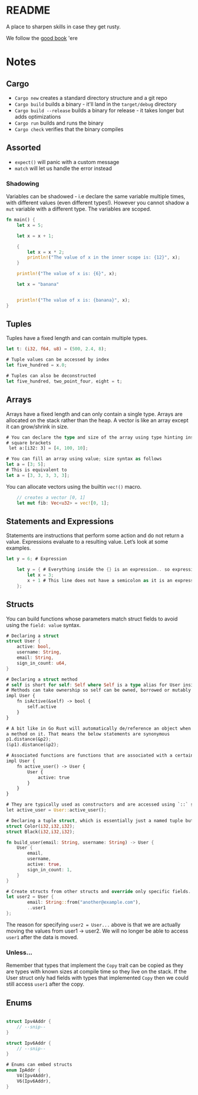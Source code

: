 # README

A place to sharpen skills in case they get rusty. 

We follow the [good book](https://doc.rust-lang.org/book/) 'ere 

# Notes

## Cargo

- `Cargo new` creates a standard directory structure and a git repo   
- `Cargo build` builds a binary - it'll land in the `target/debug` directory
- `Cargo build --release` builds a binary for release - it takes longer but adds optimizations
- `Cargo run` builds and runs the binary
- `Cargo check` verifies that the binary compiles

## Assorted

- `expect()` will panic with a custom message 
- `match` will let us handle the error instead

### Shadowing

Variables can be shadowed - i.e declare the same variable multiple times, with
different values (even different types!). However you cannot shadow a `mut`
variable with a different type. The variables are scoped. 
```rust
fn main() {
    let x = 5;

    let x = x + 1;

    {
        let x = x * 2;
        println!("The value of x in the inner scope is: {12}", x);
    }

    println!("The value of x is: {6}", x);

    let x = "banana"


    println!("The value of x is: {banana}", x);
}
```

## Tuples

Tuples have a fixed length and can contain multiple types. 
```rust 
let t: (i32, f64, u8) = (500, 2.4, 8);

# Tuple values can be accessed by index
let five_hundred = x.0; 

# Tuples can also be deconstructed
let five_hundred, two_point_four, eight = t; 

```

## Arrays 

Arrays have a fixed length and can only contain a single type. Arrays are
allocated on the stack rather than the heap. A vector is like an array except it
can grow/shrink in size.  

```rust
# You can declare the type and size of the array using type hinting inside
# square brackets
 let a:[i32: 3] = [4, 100, 10];

# You can fill an array using value; size syntax as follows
let a = [3; 5];
# This is equivalent to 
let a = [3, 3, 3, 3, 3];
```

You can allocate vectors using the builtin `vec!()` macro. 

```rust 
    // creates a vector [0, 1]
    let mut fib: Vec<u32> = vec![0, 1];
```

## Statements and Expressions

Statements are instructions that perform some action and do not return a value.
Expressions evaluate to a resulting value. Let’s look at some examples.

```rust
let y = 6; # Expression

    let y = { # Everything inside the {} is an expression.. so expressions can be part of statements. Consider that let y = 4 is a statement!
        let x = 3;
        x + 1 # This line does not have a semicolon as it is an expression. If it did it would not return a value! 
    };

```

## Structs

You can build functions whose parameters match struct fields to avoid using the `field: value` syntax. 
```rust
# Declaring a struct
struct User {
    active: bool,
    username: String,
    email: String,
    sign_in_count: u64,
}

# Declaring a struct method
# self is short for self: Self where Self is a type alias for User inside the impl block
# Methods can take ownership so self can be owned, borrowed or mutably borrowed. 
impl User {
    fn isActive(&self) -> bool {
        self.active
    }
}

# A bit like in Go Rust will automatically de/reference an object when you call
a method on it. That means the below statements are synonymous
p1.distance(&p2);
(&p1).distance(&p2);

# Associated functions are functions that are associated with a certain type but are not Methods
impl User {
    fn active_user() -> User {
        User {
            active: true
        }
    }
}

# They are typically used as constructors and are accessed using `::` syntax
let active_user = User::active_user();

# Declaring a tuple struct, which is essentially just a named tuple but they are different types.
struct Color(i32,i32,i32);
struct Black(i32,i32,i32);

fn build_user(email: String, username: String) -> User {
    User {
        email,
        username,
        active: true,
        sign_in_count: 1,
    }
}

# Create structs from other structs and override only specific fields. 
let user2 = User {
        email: String::from("another@example.com"),
        ..user1
};
```

The reason for specifying `user2 = User...` above is that we are actually
moving the values from user1 -> user2. We will no longer be able to access
`user1` after the data is moved. 

### Unless...

Remember that types that implement the `Copy` trait can be copied as they are
types with known sizes at compile time so they live on the stack. If the User
struct only had fields with types that implemented `Copy` then we could still
access `user1` after the copy. 

## Enums

```rust 

struct Ipv4Addr {
    // --snip--
}

struct Ipv6Addr {
    // --snip--
}

# Enums can embed structs
enum IpAddr {
    V4(Ipv4Addr),
    V6(Ipv6Addr),
}

```
